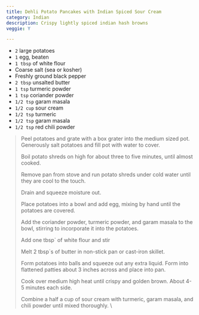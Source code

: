 ```yaml
---
title: Dehli Potato Pancakes with Indian Spiced Sour Cream 
category: Indian
description: Crispy lightly spiced indian hash browns
veggie: Y

--- 
```


* `2` large potatoes
* `1` egg, beaten
* `1 tbsp` of white flour
* Coarse salt (sea or kosher)
* Freshly ground black pepper
* `2 tbsp` unsalted butter
* `1 tsp` turmeric powder
* `1 tsp` coriander powder
* `1/2 tsp` garam masala
* `1/2 cup` sour cream
* `1/2 tsp` turmeric
* `1/2 tsp` garam masala
* `1/2 tsp` red chili powder

> Peel potatoes and grate with a box grater into the medium sized pot. Generously salt potatoes and fill pot with water to cover.
>
> Boil potato shreds on high for about three to five minutes, until almost cooked.
>
> Remove pan from stove and run potato shreds under cold water until they are cool to the touch.
>
> Drain and squeeze moisture out.
>
> Place potatoes into a bowl and add egg, mixing by hand until the potatoes are covered.
>
> Add the coriander powder, turmeric powder, and garam masala to the bowl, stirring to incorporate it into the potatoes.
>
> Add one tbsp` of white flour and stir
>
> Melt 2 tbsp`s of butter in non-stick pan or cast-iron skillet.
>
> Form potatoes into balls and squeeze out any extra liquid. Form into flattened patties about 3 inches across and place into pan.
>
> Cook over medium high heat until crispy and golden brown. About 4-5 minutes each side.
>
> Combine a half a cup of sour cream with turmeric, garam masala, and chili powder until mixed thoroughly. \\

